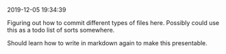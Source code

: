 2019-12-05 19:34:39

Figuring out how to commit different types of files here.
Possibly could use this as a todo list of sorts somewhere.

Should learn how to write in markdown again to make this presentable.